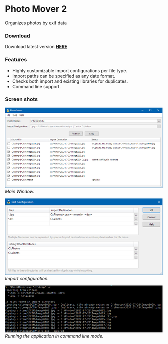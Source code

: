 Photo Mover 2
===========

Organizes photos by exif data

### Download
Download latest version **[HERE](https://jonashertzman.github.io/PhotoMover2/download/PhotoMover.zip)**

### Features
- Highly customizable import configurations per file type.
- Import paths can be specified as any date format.
- Checks both import and existing libraries for duplicates.
- Command line support.
 
 ### Screen shots
![screen](docs/images/Screen1.png)  
*Main Window.*

![screen](docs/images/Screen2.png)  
*Import configuration.*

![screen](docs/images/Screen3.png)  
*Running the application in command line mode.*
